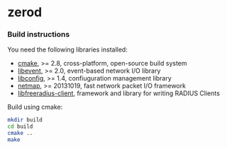 # zerod

### Build instructions

You need the following libraries installed:
- [cmake](http://www.cmake.org/), >= 2.8, cross-platform, open-source build system
- [libevent](http://libevent.org/), >= 2.0, event-based network I/O library
- [libconfig](http://www.hyperrealm.com/libconfig/), >= 1.4, confiuguration management library
- [netmap](http://info.iet.unipi.it/~luigi/netmap/), >= 20131019, fast network packet I/O framework
- [libfreeradius-client](http://freeradius.org/freeradius-client/), framework and library for writing RADIUS Clients

Build using cmake:
```bash
mkdir build
cd build
cmake ..
make
```